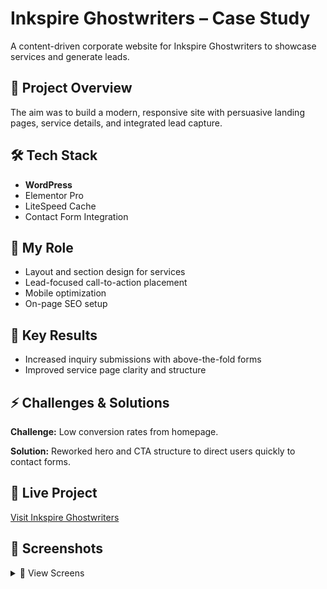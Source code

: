 # Inkspire Ghostwriters – Case Study
A content-driven corporate website for Inkspire Ghostwriters to showcase services and generate leads.

## 📌 Project Overview
The aim was to build a modern, responsive site with persuasive landing pages, service details, and integrated lead capture.

## 🛠 Tech Stack
- **WordPress**
- Elementor Pro
- LiteSpeed Cache
- Contact Form Integration
  
## 💼 My Role
- Layout and section design for services
- Lead-focused call-to-action placement
- Mobile optimization
- On-page SEO setup

## 🚀 Key Results
- Increased inquiry submissions with above-the-fold forms
- Improved service page clarity and structure
  
## ⚡ Challenges & Solutions
**Challenge:** Low conversion rates from homepage.  

**Solution:** Reworked hero and CTA structure to direct users quickly to contact forms.

## 🔗 Live Project

[Visit Inkspire Ghostwriters](https://inkspireghostwriters.com/)


## 📸 Screenshots
<details>
  <summary>📸 View Screens</summary>
  
![Home](./assets/home.png)
![Services](./assets/services.png)
![Mobile Contact form](./assets/mobile.png)

</details>
